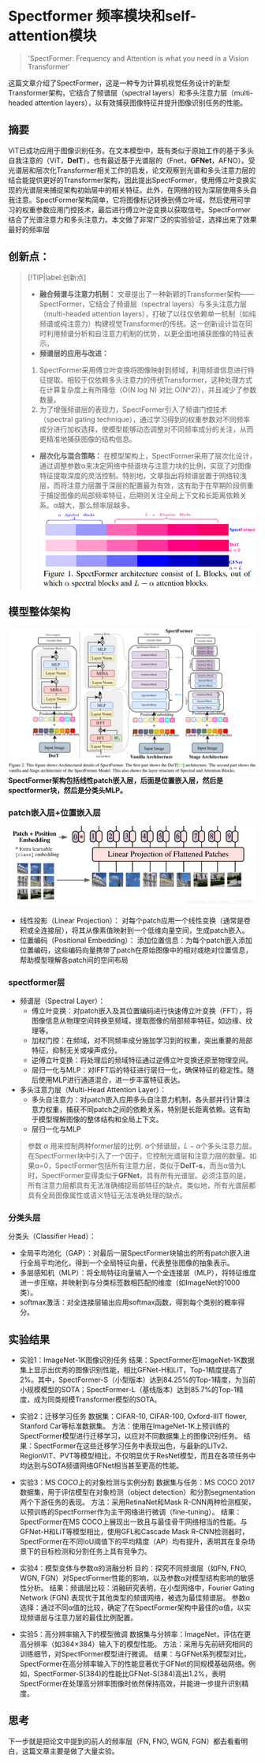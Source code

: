 # Spectformer 频率模块和self-attention模块
> 'SpectFormer: Frequency and Attention is what you need in a Vision Transformer'   

这篇文章介绍了SpectFormer，这是一种专为计算机视觉任务设计的新型Transformer架构，它结合了频谱层（spectral layers）和多头注意力层（multi-headed attention layers），以有效捕获图像特征并提升图像识别任务的性能。

## 摘要
ViT已成功应用于图像识别任务。在文本模型中，既有类似于原始工作的基于多头自我注意的（ViT，**DeIT**），也有最近基于光谱层的（Fnet，**GFNet**，AFNO）。受光谱层和层次化Transformer相关工作的启发，论文观察到光谱和多头注意力层的结合能提供更好的Transformer架构，因此提出SpectFormer，使用傅立叶变换实现的光谱层来捕捉架构初始层中的相关特征。此外，在网络的较为深层使用多头自我注意。SpectFormer架构简单，它将图像标记转换到傅立叶域，然后使用可学习的权重参数应用门控技术，最后进行傅立叶逆变换以获取信号。SpectFormer结合了光谱注意力和多头注意力。本文做了非常广泛的实验验证，选择出来了效果最好的频率层

## 创新点：
> [!TIP|label:创新点]
> - **融合频谱与注意力机制：**
> 文章提出了一种新颖的Transformer架构——SpectFormer，它结合了频谱层（spectral layers）与多头注意力层（multi-headed attention layers），打破了以往仅依赖单一机制（如纯频谱或纯注意力）构建视觉Transformer的传统。这一创新设计旨在同时利用频谱分析和自注意力机制的优势，以更全面地捕获图像的特征表示。
> - **频谱层的应用与改进：**
> 1. SpectFormer采用傅立叶变换将图像映射到频域，利用频谱信息进行特征提取。相较于仅依赖多头注意力的传统Transformer，这种处理方式在计算复杂度上有所降低（O(N log N) 对比 O(N^2)），并且减少了参数数量。
> 2. 为了增强频谱层的表现力，SpectFormer引入了频谱门控技术（spectral gating technique），通过学习得到的权重参数对不同频率成分进行加权选择，使模型能够动态调整对不同频率成分的关注，从而更精准地捕获图像的结构信息。
> - **层次化与混合策略：**
> 在模型架构上，SpectFormer采用了层次化设计，通过调整参数α来决定网络中频谱块与注意力块的比例，实现了对图像特征提取深度的灵活控制。特别地，文章指出将频谱层置于网络较浅层，而将注意力层置于深层的配置最为有效，这有助于在早期阶段侧重于捕捉图像的局部频率特征，后期则关注全局上下文和长距离依赖关系。α越大，那么频率层越多。
![swin_att](image/swin_att.png)

## 模型整体架构
![swin_att](image/spectformer_model.png)
**SpectFormer架构包括线性patch嵌入层，后面是位置嵌入层，然后是spectformer块，然后是分类头MLP。**

### patch嵌入层+位置嵌入层
![swin_att](image/patch_embedding.png)
- 线性投影（Linear Projection）：
对每个patch应用一个线性变换（通常是卷积或全连接层），将其从像素值映射到一个低维向量空间，生成patch嵌入。
- 位置编码（Positional Embedding）：
添加位置信息：为每个patch嵌入添加位置编码，这些编码向量携带了patch在原始图像中的相对或绝对位置信息，帮助模型理解各patch间的空间布局

### spectformer层
- 频谱层（Spectral Layer）：
    - 傅立叶变换：对patch嵌入及其位置编码进行快速傅立叶变换（FFT），将图像信息从物理空间转换至频域，提取图像的局部频率特征，如边缘、纹理等。
    - 加权门控：在频域，对不同频率成分施加学习到的权重，突出重要的局部特征，抑制无关或噪声成分。
    - 逆傅立叶变换：将处理后的频域特征通过逆傅立叶变换还原至物理空间。
    - 层归一化与MLP：对IFFT后的特征进行层归一化，确保特征的稳定性。随后使用MLP进行通道混合，进一步丰富特征表达。
- 多头注意力层（Multi-Head Attention Layer）：
    - 多头自注意力：对patch嵌入应用多头自注意力机制，各头部并行计算注意力权重，捕获不同patch之间的依赖关系，特别是长距离依赖。这有助于模型理解图像的整体结构和全局上下文。
    - 层归一化与MLP
> 参数 $\alpha$ 用来控制两种former层的比例. $\alpha$个频谱层，$L-\alpha$个多头注意力层。在SpectFormer块中引入了一个因子，它控制光谱层和注意力层的数量。如果α=0，SpectFormer包括所有注意力层，类似于**DeIT-s**，而当α值为L时，SpectFormer变得类似于**GFNet**，具有所有光谱层。必须注意的是，所有注意力层都具有无法准确捕捉局部特征的缺点。类似地，所有光谱层都具有全局图像属性或语义特征无法准确处理的缺点。

### 分类头层
分类头（Classifier Head）：
- 全局平均池化（GAP）：对最后一层SpectFormer块输出的所有patch嵌入进行全局平均池化，得到一个全局特征向量，代表整张图像的抽象表示。
- 多层感知机（MLP）：将全局特征向量输入一个全连接层（MLP），将特征维度进一步压缩，并映射到与分类标签数相匹配的维度（如ImageNet的1000类）。
- softmax激活：对全连接层输出应用softmax函数，得到每个类别的概率得分。
## 实验结果
- 实验1：ImageNet-1K图像识别任务
结果：SpectFormer在ImageNet-1K数据集上显示出优秀的图像识别性能，相比GFNet-H和LiT，Top-1精度提高了2%。其中，SpectFormer-S（小型版本）达到84.25%的Top-1精度，为当前小规模模型的SOTA；SpectFormer-L（基线版本）达到85.7%的Top-1精度，成为同类规模Transformer模型的SOTA。

- 实验2：迁移学习任务
数据集：CIFAR-10, CIFAR-100, Oxford-IIIT flower, Stanford Car等标准数据集。
方法：使用在ImageNet-1K上预训练的SpectFormer模型进行迁移学习，以应对不同数据集上的图像识别任务。
结果：SpectFormer在这些迁移学习任务中表现出色，与最新的LITv2、RegionViT、PVT等模型相比，不仅明显优于ResNet模型，而且在各项任务中均达到与SOTA频谱网络GFNet相当甚至更高的性能。

- 实验3：MS COCO上的对象检测与实例分割
数据集与任务：MS COCO 2017数据集，用于评估模型在对象检测（object detection）和分割segmentation两个下游任务的表现。
方法：采用RetinaNet和Mask R-CNN两种检测框架，以预训练的SpectFormer作为主干网络进行微调（fine-tuning）。
结果：SpectFormer在MS COCO上展现出一致且与最佳骨干网络相当的性能。与GFNet-H和LiT等模型相比，使用GFL和Cascade Mask R-CNN检测器时，SpectFormer在不同IoU阈值下的平均精度（AP）均有提升，表明其在复杂场景下的目标检测和分割任务上具有竞争力。

- 实验4：模型变体与参数α的消融分析
目的：探究不同频谱层（如FN, FNO, WGN, FGN）对SpectFormer性能的影响，以及参数α对模型结构影响的敏感性分析。
结果：频谱层比较：消融研究表明，在小型网络中，Fourier Gating Network (FGN) 表现优于其他类型的频谱网络，被选为最佳频谱层。
参数α选择：通过不同α值的比较，确定了在SpectFormer架构中最佳的α值，以实现频谱层与注意力层的最佳比例配置。

- 实验5：高分辨率输入下的模型微调
数据集与分辨率：ImageNet，评估在更高分辨率（如384×384）输入下的模型性能。
方法：采用与先前研究相同的训练细节，对SpectFormer模型进行微调。
结果：与GFNet系列模型对比，SpectFormer在高分辨率输入下的性能显著优于GFNet的同规模基础网络。例如，SpectFormer-S(384)的性能比GFNet-S(384)高出1.2%，表明SpectFormer在处理高分辨率图像时依然保持高效，并能进一步提升识别精度。

## 思考
下一步就是把论文中提到的前人的频率层（FN, FNO, WGN, FGN）都去看看明白，这篇文章主要是做了大量实验。